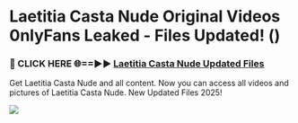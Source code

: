 # Laetitia Casta Nude Original Videos 0nlyFans Leaked - Files Updated! ()

<h3>🔴 CLICK HERE 🌐==►► <a href="https://tinyurl.com/2p9ay9w9" rel="nofollow">Laetitia Casta Nude Updated Files</a></h3>

Get Laetitia Casta Nude and all content. Now you can access all videos and pictures of Laetitia Casta Nude. New Updated Files 2025!

[![](https://i.imgur.com/KQgVmj3.gif)](https://tinyurl.com/2p9ay9w9)
